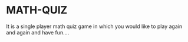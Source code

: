 # MATH-QUIZ
It is a single player math quiz  game in which you would like to play again and again and have fun.... 
